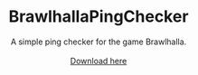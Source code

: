 <h1 align="center"> BrawlhallaPingChecker </h1>
<p align="center"> A simple ping checker for the game Brawlhalla. <br></br>
<a href="https://github.com/Sentinent/BrawlhallaPingChecker/releases/download/v1.0/BrawlhallaPingChecker.exe"> Download here </a>
</p>
